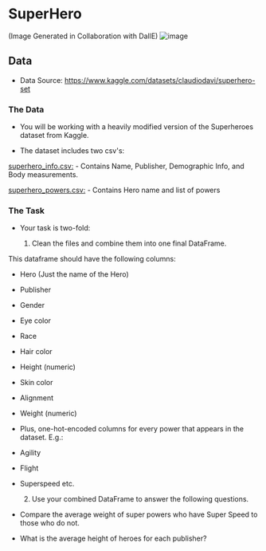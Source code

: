 # SuperHero
(​Image Generated in Collaboration with DallE)
![image](https://github.com/patelmedha/SuperHero/assets/128777607/2bdc4617-f50d-4824-9e54-81691ce03e99)

    
## Data
- Data Source: https://www.kaggle.com/datasets/claudiodavi/superhero-set

### The Data
- You will be working with a heavily modified version of the Superheroes dataset from Kaggle.

- The dataset includes two csv's:

[superhero_info.csv:](https://docs.google.com/spreadsheets/d/e/2PACX-1vS1ZstYLwFgwhZnqDsPjtnlHYhJp_cmW55J8JD5mym0seRsaem3px7QBtuFF0LiI7z1PLCkVKAkdO7J/pub?output=csv)
    - Contains Name, Publisher, Demographic Info, and Body measurements.
    
[superhero_powers.csv:](https://docs.google.com/spreadsheets/d/e/2PACX-1vSzdWOBaXOoz52vPmCFV5idNlDBohLY1Lsbc1IfZIZQ7cV_aNB2wYBfhF49uE1TaO1B5MQCGWiNrFfd/pub?output=csv)
    - Contains Hero name and list of powers

### The Task
- Your task is two-fold:

  1. Clean the files and combine them into one final DataFrame.

This dataframe should have the following columns:
- Hero (Just the name of the Hero)
- Publisher
- Gender
- Eye color
- Race
- Hair color
- Height (numeric)
- Skin color
- Alignment
- Weight (numeric)
- Plus, one-hot-encoded columns for every power that appears in the dataset. E.g.:
- Agility
- Flight
- Superspeed
    etc.

  2. Use your combined DataFrame to answer the following questions.

- Compare the average weight of super powers who have Super Speed to those who do not.
- What is the average height of heroes for each publisher?






